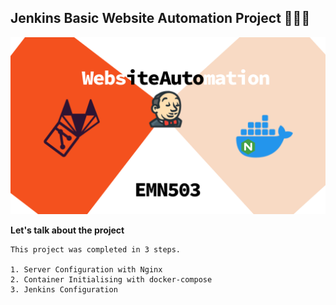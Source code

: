 ## Jenkins Basic Website Automation Project 🧑🏻‍💻

![](images/jenkinsfile.png)

**Let's talk about the project**

    This project was completed in 3 steps.
    
    1. Server Configuration with Nginx
    2. Container Initialising with docker-compose
    3. Jenkins Configuration

